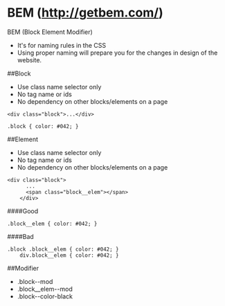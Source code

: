 # BEM (http://getbem.com/)
BEM (Block Element Modifier) 
- It's for naming rules in the CSS 
- Using proper naming will prepare you for the changes in design of the website.

##Block

- Use class name selector only
- No tag name or ids
- No dependency on other blocks/elements on a page

```
<div class="block">...</div>
```
```
.block { color: #042; }
```



##Element
- Use class name selector only
- No tag name or ids
- No dependency on other blocks/elements on a page
```
<div class="block">
	  ...
	  <span class="block__elem"></span>
	</div>
```
####Good
```
.block__elem { color: #042; }
```
####Bad
```
.block .block__elem { color: #042; }
	div.block__elem { color: #042; }
```



##Modifier
- .block--mod
- .block__elem--mod
- .block--color-black 

